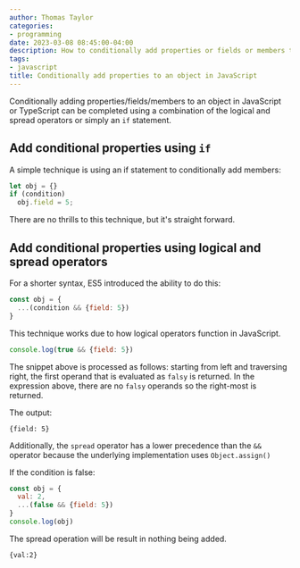 ```yaml
---
author: Thomas Taylor
categories:
- programming
date: 2023-03-08 08:45:00-04:00
description: How to conditionally add properties or fields or members to an objectin JavaScript or TypeScript
tags:
- javascript
title: Conditionally add properties to an object in JavaScript
---
```


Conditionally adding properties/fields/members to an object in JavaScript or TypeScript can be completed using a combination of the logical and spread operators or simply an `if` statement.

## Add conditional properties using `if`

A simple technique is using an if statement to conditionally add members:

```javascript
let obj = {}
if (condition)
  obj.field = 5;
```

There are no thrills to this technique, but it's straight forward.

## Add conditional properties using logical and spread operators

For a shorter syntax, ES5 introduced the ability to do this:

```javascript
const obj = {
  ...(condition && {field: 5})
}
```

This technique works due to how logical operators function in JavaScript.

```javascript
console.log(true && {field: 5})
```

The snippet above is processed as follows: starting from left and traversing right, the first operand that is evaluated as `falsy` is returned. In the expression above, there are no `falsy` operands so the right-most is returned.

The output:

```text
{field: 5}
```

Additionally, the `spread` operator has a lower precedence than the `&&` operator because the underlying implementation uses `Object.assign()`

If the condition is false:

```javascript
const obj = {
  val: 2,
  ...(false && {field: 5})
}
console.log(obj)
```

The spread operation will be result in nothing being added.

```text
{val:2}
```
